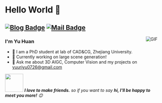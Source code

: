 # Hello World 👋

[![Blog Badge](https://img.shields.io/badge/blog-40k%20pageview-brightgreen)]([https://blog.csdn.net/weixin_46233323](https://blog.csdn.net/fisherisfish)) [![Mail Badge](https://img.shields.io/badge/-yuuriyu0726@gmail.com-c14438?style=flat-square&logo=Gmail&logoColor=white&link=mailto:yuuriyu0726@gmail.com)](mailto:yuuriyu0726@gmail.com)
---
<img align="right" alt="GIF" src="https://raw.githubusercontent.com/haoruilee/haoruilee/master/pic/pusheencode.gif" />

### I'm Yu Huan

- 🔭 I am a PhD student at lab of CAD&CG, Zhejiang University.
- 🌱 Currently working on large scene generation!
- 💬 Ask me about 3D AIGC, Computer Vision and my projects on yuuriyu0726@gmail.com



<img src="https://media.giphy.com/media/LnQjpWaON8nhr21vNW/giphy.gif" width="60" alt=""> <em><b>I love to make friends.</b> so if you want to say <b>hi, I'll be happy to meet you more!</b> 😊</em>
